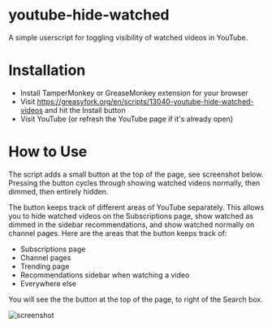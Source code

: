 # youtube-hide-watched

A simple userscript for toggling visibility of watched videos in YouTube.

# Installation

- Install TamperMonkey or GreaseMonkey extension for your browser
- Visit https://greasyfork.org/en/scripts/13040-youtube-hide-watched-videos and hit the Install button
- Visit YouTube (or refresh the YouTube page if it's already open)

# How to Use

The script adds a small button at the top of the page, see screenshot below. Pressing the button cycles through showing watched videos normally, then dimmed, then entirely hidden.  

The button keeps track of different areas of YouTube separately.  This allows you to hide watched videos on the Subscriptions page, show watched as dimmed in the sidebar recommendations, and show watched normally on channel pages.  Here are the areas that the button keeps track of:
- Subscriptions page 
- Channel pages
- Trending page
- Recommendations sidebar when watching a video
- Everywhere else


You will see the the button at the top of the page, to right of the Search box.

![screenshot](screenshot.png 'Screenshot')
